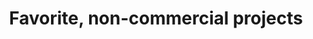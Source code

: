 ---
order: 2

layout: categories
mode: dark

title: 'Favorite, non-commercial projects'
category: 'Favorite'

excerpt: 'Some of my favorite, non-commercial projects.'
exordium_backup: 'Here are some of my favorite non-commercial projects.'

published: true
---